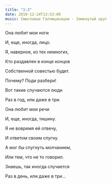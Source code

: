 ```yaml
---
title: "1:3"
date: 2010-12-24T13:53:00
music: Смысловые Галлюцинации - Замкнутый круг
---
```


Она любит мои ноги

И, еще, иногда, лицо.

Я, наверное, из тех немногих,

Кто раздавлен в конце концов



Собственной совестью будет.

Почему? Поди разбери!

Вот такие случаются люди

Раз в год, или даже в три.



Она любит мои речи

И, еще, иногда, тишину.

Я не вовремя ей отвечу,

И ответом своим спугну.



А мог бы спугнуть молчанием,

Или тем, что не то говорил.

Знаешь, так иногда случается

Раз в день, или даже в три...
